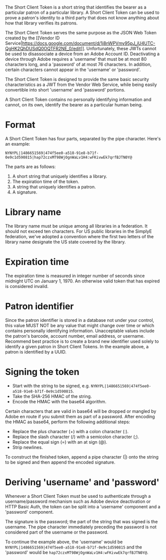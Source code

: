 The Short Client Token is a short string that identifies the bearer as a particular patron of a particular library. A Short Client Token can be used to prove a patron's identity to a third party that does not know anything about how that library verifies its patrons.

The Short Client Token serves the same purpose as the JSON Web Token created by the [[Vendor ID Service|https://docs.google.com/document/d/1j8nWPVmy95pJ_iU4UTC-QgHK2QhDUSdQ0OQTFR2NE_0/edit]]. Unfortunately, these JWTs cannot be used to disassociate a device from an Adobe Account ID. Deactivating a device through Adobe requires a 'username' that must be at most 80 characters long, and a 'password' of at most 76 characters. In addition, certain characters cannot appear in the 'username' or 'password'. 

The Short Client Token is designed to provide the same basic security characteristics as a JWT from the Vendor Web Service, while being easily convertible into short 'username' and 'password' portions.

A Short Client Token contains no personally identifying information and cannot, on its own, identify the bearer as a particular human being.

# Format

A Short Client Token has four parts, separated by the pipe character. Here's an example:

```
NYNYPL|1486651569|474f5ee0-a518-91e8-b71f-0e9c1d590815|hap72czxMT98WjOgnWaLv1H4:wFKivwEk7qrfBJTN0Y@
```

The parts are as follows:

1. A short string that uniquely identifies a library.
2. The expiration time of the token.
3. A string that uniquely identifies a patron.
4. A signature.

# Library name

The library name must be unique among all libraries in a federation. It should not exceed ten characters. For US public libraries in the SimplyE federation, we've adopted a convention where the first two letters of the library name designate the US state covered by the library.

# Expiration time

The expiration time is measured in integer number of seconds since midnight UTC on January 1, 1970. An otherwise valid token that has expired is considered invalid.

# Patron identifier

Since the patron identifier is stored in a database not under your control, this value MUST NOT be any value that might change over time or which contains personally identifying information. Unacceptable values include the patron's barcode, account number, email address, or username. Recommend best practice is to create a brand new identifier used solely to identify a given patron in Short Client Tokens. In the example above, a patron is identified by a UUID.

# Signing the token

* Start with the string to be signed, e.g. `NYNYPL|1486651569|474f5ee0-a518-91e8-b71f-0e9c1d590815`. 
* Take the SHA-256 HMAC of the string.
* Encode the HMAC with the base64 algorithm.

Certain characters that are valid in base64 will be dropped or mangled by Adobe en route if you submit them as part of a password. After encoding the HMAC as base64, perform the following additional steps:

* Replace the plus character (+) with a colon character (:).
* Replace the slash character (/) with a semicolon character (;).
* Replace the equal sign (=) with an at sign (@).
* Strip newlines.

To construct the finished token, append a pipe character (|) onto the string to be signed and then append the encoded signature.

# Deriving 'username' and 'password'

Whenever a Short Client Token must be used to authenticate through a username/password mechanism such as Adobe device deactivation or HTTP Basic Auth, the token can be split into a 'username' component and a 'password' component.

The signature is the password; the part of the string that was signed is the username. The pipe character immediately preceding the password is not considered part of the username or the password.

To continue the example above, the 'username' would be `NYNYPL|1486651569|474f5ee0-a518-91e8-b71f-0e9c1d590815` and the 'password' would be `hap72czxMT98WjOgnWaLv1H4:wFKivwEk7qrfBJTN0Y@`.

